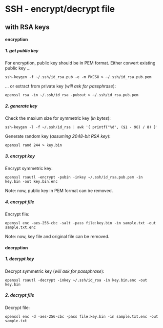 # SSH - encrypt/decrypt file
## with RSA keys
#### encryption

##### 1. get public key
For encryption, public key should be in PEM format. Either convert existing public key ...
```
ssh-keygen -f ~/.ssh/id_rsa.pub -e -m PKCS8 > ~/.ssh/id_rsa.pub.pem
```
... or extract from private key (_will ask for passphrase_):
```
openssl rsa -in ~/.ssh/id_rsa -pubout > ~/.ssh/id_rsa.pub.pem
```

##### 2. generate key
Check the maxium size for symmetric key (_in bytes_):
```
ssh-keygen -l -f ~/.ssh/id_rsa | awk '{ printf("%d", ($1 - 96) / 8) }'
```
Generate random key (_assuming 2048-bit RSA key_):
```
openssl rand 244 > key.bin
```

##### 3. encrypt key
Encrypt symmetric key:
```
openssl rsautl -encrypt -pubin -inkey ~/.ssh/id_rsa.pub.pem -in key.bin -out key.bin.enc
```
Note: now, public key in PEM format can be removed.

##### 4. encrypt file
Encrypt file:
```
openssl enc -aes-256-cbc -salt -pass file:key.bin -in sample.txt -out sample.txt.enc
```
Note: now, key file and original file can be removed.

#### decryption
##### 1. decrypt key
Decrypt symmetric key (_will ask for passphrase_):
```
openssl rsautl -decrypt -inkey ~/.ssh/id_rsa -in key.bin.enc -out key.bin
```

##### 2. decrypt file
Decrypt file:
```
openssl enc -d -aes-256-cbc -pass file:key.bin -in sample.txt.enc -out sample.txt
```
